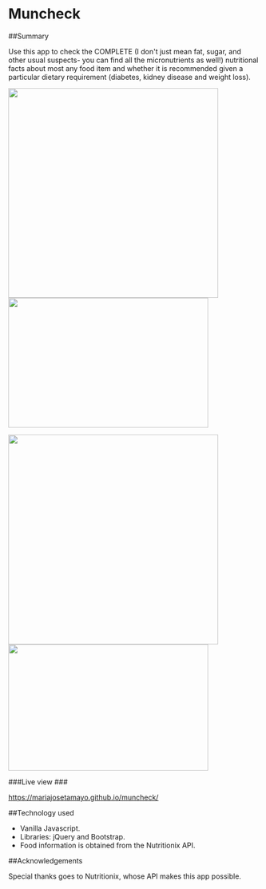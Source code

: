 # Muncheck

##Summary

Use this app to check the COMPLETE (I don't just mean fat, sugar, and other usual suspects- you can find all the micronutrients as well!) nutritional facts about most any food item and whether it is recommended given a particular dietary requirement (diabetes, kidney disease and weight loss).

<img src="https://cloud.githubusercontent.com/assets/16930791/23583040/f73400ae-00f5-11e7-8691-651d761eb254.jpg" width="420" />  <img src="https://cloud.githubusercontent.com/assets/16930791/23583041/01f55754-00f6-11e7-9d2b-2466a6266005.jpg" width="400" height="260" />

<img src="https://cloud.githubusercontent.com/assets/16930791/23583042/0bb4246e-00f6-11e7-9cd2-585ecb5465c1.jpg" width="420" />  <img src="https://cloud.githubusercontent.com/assets/16930791/23583049/1b3aa2f0-00f6-11e7-94d7-8249201c3c62.jpg" width="400" height="253" />

###Live view ###

https://mariajosetamayo.github.io/muncheck/

##Technology used

- Vanilla Javascript.
- Libraries: jQuery and Bootstrap.
- Food information is obtained from the Nutritionix API.

##Acknowledgements

Special thanks goes to Nutritionix, whose API makes this app possible.
